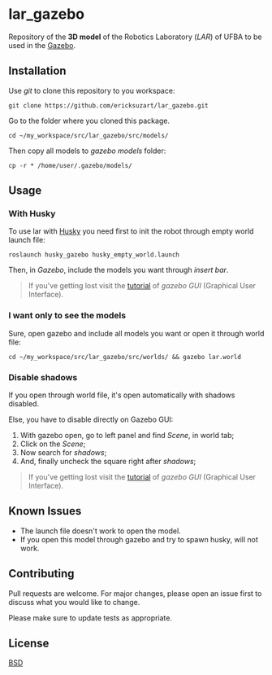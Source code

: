 
# lar_gazebo

Repository of the **3D model** of the Robotics Laboratory (*LAR*) of UFBA to be used in the [Gazebo](http://gazebosim.org/).

## Installation

Use *git* to clone this repository to you workspace:

```{bash}
git clone https://github.com/ericksuzart/lar_gazebo.git
```

Go to the folder where you cloned this package.

```{bash}
cd ~/my_workspace/src/lar_gazebo/src/models/
```

Then copy all models to *gazebo models* folder:

```{bash}
cp -r * /home/user/.gazebo/models/
```

## Usage

### With Husky

To use lar with [Husky](http://wiki.ros.org/Robots/Husky) you need first to init the robot through empty world launch file:

```{bash}
roslaunch husky_gazebo husky_empty_world.launch
```

Then, in *Gazebo*, include  the models you want through *insert bar*.

> If you've getting lost visit the [tutorial](http://gazebosim.org/tutorials?cat=guided_b&tut=guided_b2) of *gazebo GUI* (Graphical User Interface).

### I want only to see the models

Sure, open gazebo and include all models you want or open it through world file:

```{bash}
cd ~/my_workspace/src/lar_gazebo/src/worlds/ && gazebo lar.world
```

### Disable shadows

If you open through world file, it's open automatically with shadows disabled.

Else, you have to disable directly on Gazebo GUI:

1. With gazebo open, go to left panel and find *Scene*, in world tab;
2. Click on the *Scene*;
3. Now search for *shadows*;
4. And, finally uncheck the square right after *shadows*;

> If you've getting lost visit the [tutorial](http://gazebosim.org/tutorials?cat=guided_b&tut=guided_b2) of *gazebo GUI* (Graphical User Interface).

## Known Issues

* The launch file doesn't work to open the model.
* If you open this model through gazebo and try to spawn husky, will not work.

## Contributing

Pull requests are welcome. For major changes, please open an issue first to discuss what you would like to change.

Please make sure to update tests as appropriate.

## License

[BSD](https://opensource.org/licenses/BSD-2-Clause)